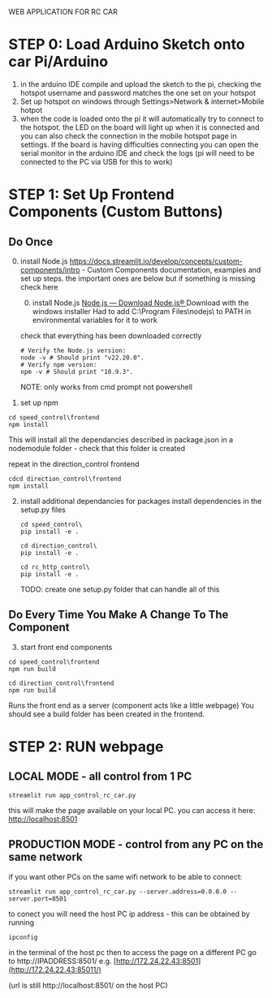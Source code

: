 
WEB APPLICATION FOR RC CAR

# STEP 0: Load Arduino Sketch onto car Pi/Arduino
1. in the arduino IDE compile and upload the sketch to the pi, checking the hotspot username and password matches the one set on your hotspot
2. Set up hotspot on windows through Settings>Network & internet>Mobile hotpot
3. when the code is loaded onto the pi it will automatically try to connect to the hotspot. the LED on the board will light up when it is connected and you can also check the connection in the mobile hotspot page in settings. If the board is having difficulties connecting you can open the serial monitor in the arduino IDE and check the logs (pi will need to be connected to the PC via USB for this to work)

# STEP 1: Set Up Frontend Components (Custom Buttons)

## Do Once
0. install Node.js
https://docs.streamlit.io/develop/concepts/custom-components/intro - Custom Components documentation, examples and set up steps. the important ones are below but if something is missing check here

    0. install Node.js
    [Node.js — Download Node.js® ](https://nodejs.org/en/download)
    Download with the windows installer
    Had to add C:\Program Files\nodejs\ to PATH in environmental variables for it to work

    check that everything has been downloaded correctly
    ```
    # Verify the Node.js version:
    node -v # Should print "v22.20.0".
    # Verify npm version:
    npm -v # Should print "10.9.3".
    ```

    NOTE: only works from cmd prompt not powershell

1. set up npm 

```
cd speed_control\frontend
npm install  
```
This will install all the dependancies described in package.json in a nodemodule folder - check that this folder is created

repeat in the direction_control frontend
```
cdcd direction_control\frontend
npm install  
```

2. install additional dependancies for packages
    install dependencies in the setup.py files
    ```
    cd speed_control\
    pip install -e . 
    ```

    ```
    cd direction_control\
    pip install -e . 
    ```
    
    ```
    cd rc_http_control\
    pip install -e . 
    ```
    TODO: create one setup.py folder that can handle all of this

## Do Every Time You Make A Change To The Component


3. start front end components
```
cd speed_control\frontend
npm run build
```

```
cd direction_control\frontend
npm run build
```
Runs the front end as a server (component acts like a little webpage)
You should see a build folder has been created in the frontend. 



# STEP 2: RUN webpage

## LOCAL MODE - all control from 1 PC
```
streamlit run app_control_rc_car.py
```
this will make the page available on your local PC. you can access it here:
[http://localhost:8501](http://localhost:8501/)



## PRODUCTION MODE - control from any PC on the same network
if you want other PCs on the same wifi network to be able to connect:

```
streamlit run app_control_rc_car.py --server.address=0.0.0.0 --server.port=8501
```
to conect you will need the host PC ip address - this can be obtained by running 
```
ipconfig
```
in the terminal of the host pc
then to access the page on a different PC go to
http://IPADDRESS:8501/
e.g.
[http://172.24.22.43:8501](http://172.24.22.43:85011/)

(url is still http://localhost:8501/ on the host PC)

